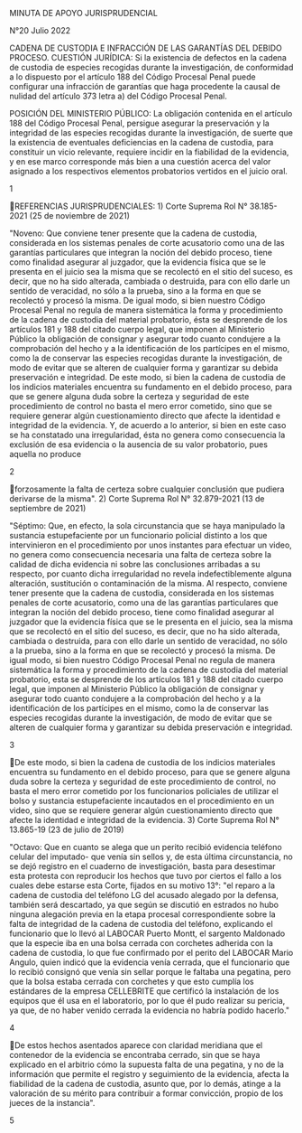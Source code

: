 MINUTA DE APOYO JURISPRUDENCIAL

N°20 Julio 2022

CADENA DE CUSTODIA E INFRACCIÓN DE LAS GARANTÍAS DEL DEBIDO PROCESO.
CUESTIÓN JURÍDICA: Si la existencia de defectos en la cadena de custodia
de especies recogidas durante la investigación, de conformidad a lo
dispuesto por el artículo 188 del Código Procesal Penal puede configurar
una infracción de garantías que haga procedente la causal de nulidad del
artículo 373 letra a) del Código Procesal Penal.

POSICIÓN DEL MINISTERIO PÚBLICO: La obligación contenida en el artículo
188 del Código Procesal Penal, persigue asegurar la preservación y la
integridad de las especies recogidas durante la investigación, de suerte
que la existencia de eventuales deficiencias en la cadena de custodia,
para constituir un vicio relevante, requiere incidir en la fiabilidad de
la evidencia, y en ese marco corresponde más bien a una cuestión acerca
del valor asignado a los respectivos elementos probatorios vertidos en
el juicio oral.

1

REFERENCIAS JURISPRUDENCIALES: 1) Corte Suprema Rol N° 38.185-2021 (25
de noviembre de 2021)

"Noveno: Que conviene tener presente que la cadena de custodia,
considerada en los sistemas penales de corte acusatorio como una de las
garantías particulares que integran la noción del debido proceso, tiene
como finalidad asegurar al juzgador, que la evidencia física que se le
presenta en el juicio sea la misma que se recolectó en el sitio del
suceso, es decir, que no ha sido alterada, cambiada o destruida, para
con ello darle un sentido de veracidad, no sólo a la prueba, sino a la
forma en que se recolectó y procesó la misma. De igual modo, si bien
nuestro Código Procesal Penal no regula de manera sistemática la forma y
procedimiento de la cadena de custodia del material probatorio, ésta se
desprende de los artículos 181 y 188 del citado cuerpo legal, que
imponen al Ministerio Público la obligación de consignar y asegurar todo
cuanto condujere a la comprobación del hecho y a la identificación de
los partícipes en el mismo, como la de conservar las especies recogidas
durante la investigación, de modo de evitar que se alteren de cualquier
forma y garantizar su debida preservación e integridad. De este modo, si
bien la cadena de custodia de los indicios materiales encuentra su
fundamento en el debido proceso, para que se genere alguna duda sobre la
certeza y seguridad de este procedimiento de control no basta el mero
error cometido, sino que se requiere generar algún cuestionamiento
directo que afecte la identidad e integridad de la evidencia. Y, de
acuerdo a lo anterior, si bien en este caso se ha constatado una
irregularidad, ésta no genera como consecuencia la exclusión de esa
evidencia o la ausencia de su valor probatorio, pues aquella no produce

2

forzosamente la falta de certeza sobre cualquier conclusión que pudiera
derivarse de la misma". 2) Corte Suprema Rol N° 32.879-2021 (13 de
septiembre de 2021)

"Séptimo: Que, en efecto, la sola circunstancia que se haya manipulado
la sustancia estupefaciente por un funcionario policial distinto a los
que intervinieron en el procedimiento por unos instantes para efectuar
un video, no genera como consecuencia necesaria una falta de certeza
sobre la calidad de dicha evidencia ni sobre las conclusiones arribadas
a su respecto, por cuanto dicha irregularidad no revela
indefectiblemente alguna alteración, sustitución o contaminación de la
misma. Al respecto, conviene tener presente que la cadena de custodia,
considerada en los sistemas penales de corte acusatorio, como una de las
garantías particulares que integran la noción del debido proceso, tiene
como finalidad asegurar al juzgador que la evidencia física que se le
presenta en el juicio, sea la misma que se recolectó en el sitio del
suceso, es decir, que no ha sido alterada, cambiada o destruida, para
con ello darle un sentido de veracidad, no sólo a la prueba, sino a la
forma en que se recolectó y procesó la misma. De igual modo, si bien
nuestro Código Procesal Penal no regula de manera sistemática la forma y
procedimiento de la cadena de custodia del material probatorio, esta se
desprende de los artículos 181 y 188 del citado cuerpo legal, que
imponen al Ministerio Público la obligación de consignar y asegurar todo
cuanto condujere a la comprobación del hecho y a la identificación de
los partícipes en el mismo, como la de conservar las especies recogidas
durante la investigación, de modo de evitar que se alteren de cualquier
forma y garantizar su debida preservación e integridad.

3

De este modo, si bien la cadena de custodia de los indicios materiales
encuentra su fundamento en el debido proceso, para que se genere alguna
duda sobre la certeza y seguridad de este procedimiento de control, no
basta el mero error cometido por los funcionarios policiales de utilizar
el bolso y sustancia estupefaciente incautados en el procedimiento en un
video, sino que se requiere generar algún cuestionamiento directo que
afecte la identidad e integridad de la evidencia. 3) Corte Suprema Rol
N° 13.865-19 (23 de julio de 2019)

"Octavo: Que en cuanto se alega que un perito recibió evidencia teléfono
celular del imputado- que venía sin sellos y, de esta última
circunstancia, no se dejó registro en el cuaderno de investigación,
basta para desestimar esta protesta con reproducir los hechos que tuvo
por ciertos el fallo a los cuales debe estarse esta Corte, fijados en su
motivo 13°: "el reparo a la cadena de custodia del teléfono LG del
acusado alegado por la defensa, también será descartado, ya que según se
discutió en estrados no hubo ninguna alegación previa en la etapa
procesal correspondiente sobre la falta de integridad de la cadena de
custodia del teléfono, explicando el funcionario que lo llevó al LABOCAR
Puerto Montt, el sargento Maldonado que la especie iba en una bolsa
cerrada con corchetes adherida con la cadena de custodia, lo que fue
confirmado por el perito del LABOCAR Mario Angulo, quien indicó que la
evidencia venía cerrada, que el funcionario que lo recibió consignó que
venía sin sellar porque le faltaba una pegatina, pero que la bolsa
estaba cerrada con corchetes y que esto cumplía los estándares de la
empresa CELLEBRITE que certificó la instalación de los equipos que él
usa en el laboratorio, por lo que él pudo realizar su pericia, ya que,
de no haber venido cerrada la evidencia no habría podido hacerlo."

4

De estos hechos asentados aparece con claridad meridiana que el
contenedor de la evidencia se encontraba cerrado, sin que se haya
explicado en el arbitrio cómo la supuesta falta de una pegatina, y no de
la información que permite el registro y seguimiento de la evidencia,
afecta la fiabilidad de la cadena de custodia, asunto que, por lo demás,
atinge a la valoración de su mérito para contribuir a formar convicción,
propio de los jueces de la instancia".

5


